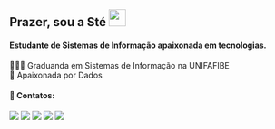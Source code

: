 ## Prazer, sou a Sté <img src="https://media.giphy.com/media/hvRJCLFzcasrR4ia7z/giphy.gif" width="30" >
#### Estudante de Sistemas de Informação apaixonada em tecnologias.

👩🏼‍🎓 Graduanda em Sistemas de Informação na UNIFAFIBE  
🎲 Apaixonada por Dados 

#### 💬 Contatos:
<div>
<a href="https://www.twitch.tv/codigodaste" target="_blank"><img src="https://img.shields.io/badge/Twitch-9146FF?style=for-the-badge&logo=twitch&logoColor=white" target="_blank"></a>
<a href="https://www.instagram.com/steffanycaro.s/" target="_blank"><img src="https://img.shields.io/badge/-Instagram-%23E4405F?style=for-the-badge&logo=instagram&logoColor=white" target="_blank"></a>
<a href=https://www.youtube.com/@codigodaste7685" target="_blank"><img src="https://img.shields.io/badge/YouTube-FF0000?style=for-the-badge&logo=youtube&logoColor=white" target="_blank"></a>
<a href = "mailto:steffanyc.mkt@gmail.com"><img src="https://img.shields.io/badge/Gmail-D14836?style=for-the-badge&logo=gmail&logoColor=white" target="_blank"></a>
<a href="https://www.linkedin.com/in/steffanycarolinee" target="_blank"><img src="https://img.shields.io/badge/-LinkedIn-%230077B5?style=for-the-badge&logo=linkedin&logoColor=white" target="_blank"></a>   
</div>
